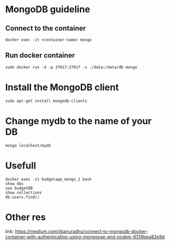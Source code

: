 # MongoDB guideline

## Connect to the container
```docker exec -it <container-name> mongo```
## Run docker container
```sudo docker run -d -p 37017:27017 -v ./data:/data/db mongo```

# Install the MongoDB client
```sudo apt-get install mongodb-clients```

# Change mydb to the name of your DB
```mongo localhost/mydb```

# Usefull
```
docker exec -it budgetapp_mongo_1 bash
show dbs
use budgetDB
show collections
db.users.find()
```
# Other res
link: https://medium.com/@anuradhs/connect-to-mongodb-docker-container-with-authentication-using-mongoose-and-nodejs-6319bea82e9d


